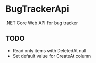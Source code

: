 # BugTrackerApi
.NET Core Web API for bug tracker 

## TODO
- Read only items with DeletedAt null
- Set default value for CreateAt column